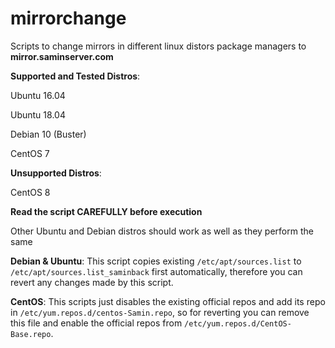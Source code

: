 # mirrorchange
Scripts to change mirrors in different linux distors package managers to **mirror.saminserver.com**

**Supported and Tested Distros**:

Ubuntu 16.04

Ubuntu 18.04

Debian 10 (Buster)

CentOS 7

**Unsupported Distros**:

CentOS 8

**Read the script CAREFULLY before execution**

Other Ubuntu and Debian distros should work as well as they perform the same

**Debian & Ubuntu**: This script copies existing `/etc/apt/sources.list` to `/etc/apt/sources.list_saminback` first automatically, therefore you can revert any changes made by this script.

**CentOS**: This scripts just disables the existing official repos and add its repo in `/etc/yum.repos.d/centos-Samin.repo`, so for reverting you can remove this file and enable the official repos from `/etc/yum.repos.d/CentOS-Base.repo`.